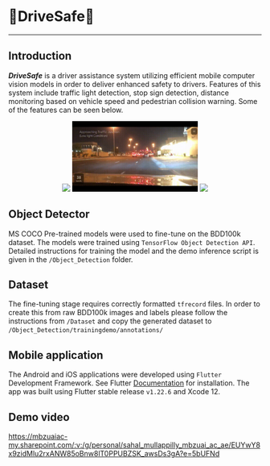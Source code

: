 # 🚗DriveSafe🚗

---

## Introduction

***DriveSafe*** is a driver assistance system utilizing efficient mobile computer vision models in order to deliver enhanced safety to drivers. Features of this system include traffic light detection, stop sign detection, distance monitoring based on vehicle speed and pedestrian collision warning. Some of the features can be seen below.




<p align="center">
  <img width="250"  src="./images/distance.gif">
  <img width="250"  src="./images/traffic.gif">
  <img width="250"  src="./images/pedestrian.gif">
</p>

## Object Detector
MS COCO Pre-trained models were used to fine-tune on the BDD100k dataset. The models were trained using `TensorFlow Object Detection API`. Detailed instructions for training the model and the demo inference script is given in the `/Object_Detection` folder.

## Dataset

The fine-tuning stage requires correctly formatted `tfrecord` files. In order to create this from raw BDD100k images and labels please follow the instructions from `/Dataset` and copy the generated dataset to `/Object_Detection/trainingdemo/annotations/`

## Mobile application
The Android and iOS applications were developed using `Flutter` Development Framework. See Flutter [Documentation](https://docs.flutter.dev/get-started/install) for installation. The app was built using Flutter stable release `v1.22.6` and Xcode 12.


## Demo video
https://mbzuaiac-my.sharepoint.com/:v:/g/personal/sahal_mullappilly_mbzuai_ac_ae/EUYwY8x9zidMlu2rxANW85oBnw8lT0PPUBZSK_awsDs3gA?e=5bUFNd
